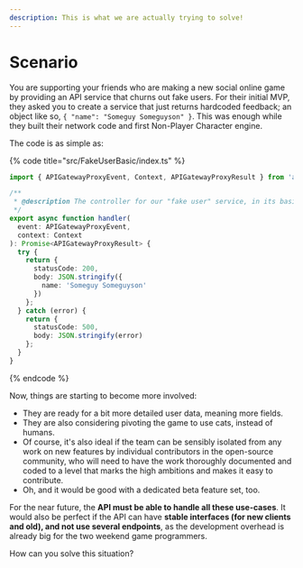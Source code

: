 ```yaml
---
description: This is what we are actually trying to solve!
---
```


# Scenario

You are supporting your friends who are making a new social online game by providing an API service that churns out fake users. For their initial MVP, they asked you to create a service that just returns hardcoded feedback; an object like so, `{ "name": "Someguy Someguyson" }`. This was enough while they built their network code and first Non-Player Character engine.

The code is as simple as:

{% code title="src/FakeUserBasic/index.ts" %}

```TypeScript
import { APIGatewayProxyEvent, Context, APIGatewayProxyResult } from 'aws-lambda';

/**
 * @description The controller for our "fake user" service, in its basic or naive shape.
 */
export async function handler(
  event: APIGatewayProxyEvent,
  context: Context
): Promise<APIGatewayProxyResult> {
  try {
    return {
      statusCode: 200,
      body: JSON.stringify({
        name: 'Someguy Someguyson'
      })
    };
  } catch (error) {
    return {
      statusCode: 500,
      body: JSON.stringify(error)
    };
  }
}
```

{% endcode %}

Now, things are starting to become more involved:

- They are ready for a bit more detailed user data, meaning more fields.
- They are also considering pivoting the game to use cats, instead of humans.
- Of course, it's also ideal if the team can be sensibly isolated from any work on new features by individual contributors in the open-source community, who will need to have the work thoroughly documented and coded to a level that marks the high ambitions and makes it easy to contribute.
- Oh, and it would be good with a dedicated beta feature set, too.

For the near future, the **API must be able to handle all these use-cases**. It would also be perfect if the API can have **stable interfaces (for new clients and old), and not use several endpoints**, as the development overhead is already big for the two weekend game programmers.

How can you solve this situation?
